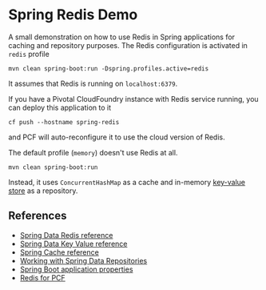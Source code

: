# Spring Redis Demo

A small demonstration on how to use Redis in Spring applications for caching
and repository purposes. The Redis configuration is activated in `redis` profile

    mvn clean spring-boot:run -Dspring.profiles.active=redis

It assumes that Redis is running on `localhost:6379`.

If you have a Pivotal CloudFoundry instance with Redis service running,
you can deploy this application to it

    cf push --hostname spring-redis

and PCF will auto-reconfigure it to use the cloud version of Redis.

The default profile (`memory`) doesn't use Redis at all.

    mvn clean spring-boot:run

Instead, it uses `ConcurrentHashMap` as a cache and in-memory [key-value store][1]
as a repository.

## References

- [Spring Data Redis reference][2]
- [Spring Data Key Value reference][1]
- [Spring Cache reference][5]
- [Working with Spring Data Repositories][6]
- [Spring Boot application properties][3]
- [Redis for PCF][4]

[1]: https://docs.spring.io/spring-data/keyvalue/docs/current/reference/html/
[2]: https://docs.spring.io/spring-data/redis/docs/current/reference/html/
[3]: https://docs.spring.io/spring-boot/docs/current/reference/html/common-application-properties.html
[4]: https://docs.pivotal.io/redis/1-7/index.html
[5]: https://docs.spring.io/spring/docs/current/spring-framework-reference/html/cache.html
[6]: https://docs.spring.io/spring-data/data-commons/docs/1.12.6.RELEASE/reference/html/#repositories
